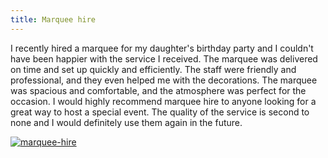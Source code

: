 ```yaml
---
title: Marquee hire
---
```


I recently hired a marquee for my daughter's birthday party and I couldn't have been happier with the service I received. The marquee was delivered on time and set up quickly and efficiently. The staff were friendly and professional, and they even helped me with the decorations. The marquee was spacious and comfortable, and the atmosphere was perfect for the occasion. I would highly recommend marquee hire to anyone looking for a great way to host a special event. The quality of the service is second to none and I would definitely use them again in the future.

[![marquee-hire](<https://dabuttonfactory.com/button.png?t=CHECK+SERVICE&f=Noto+Sans-Bold&ts=26&tc=fff&hp=45&vp=20&c=11&bgt=unicolored&bgc=4bd42f>)](<https://londonexpertfinder.com/link>)